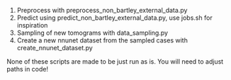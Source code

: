 1. Preprocess with preprocess_non_bartley_external_data.py
2. Predict using predict_non_bartley_external_data.py, use jobs.sh for inspiration
3. Sampling of new tomograms with data_sampling.py
4. Create a new nnunet dataset from the sampled cases with create_nnunet_dataset.py

None of these scripts are made to be just run as is. You will need to adjust paths in code!